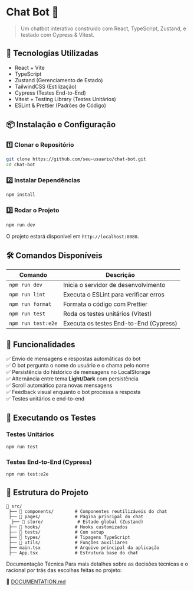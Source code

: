 # Chat Bot 💬

> Um chatbot interativo construído com React, TypeScript, Zustand, e testado com Cypress & Vitest.

## 🚀 Tecnologias Utilizadas

- React + Vite
- TypeScript
- Zustand (Gerenciamento de Estado)
- TailwindCSS (Estilização)
- Cypress (Testes End-to-End)
- Vitest + Testing Library (Testes Unitários)
- ESLint & Prettier (Padrões de Código)

## 📦 Instalação e Configuração

### 1️⃣ Clonar o Repositório

```sh
git clone https://github.com/seu-usuario/chat-bot.git
cd chat-bot
```

### 2️⃣ Instalar Dependências

```sh
npm install
```

### 3️⃣ Rodar o Projeto

```sh
npm run dev
```

O projeto estará disponível em `http://localhost:8080`.

## 🛠️ Comandos Disponíveis

| Comando            | Descrição                              |
| ------------------ | -------------------------------------- |
| `npm run dev`      | Inicia o servidor de desenvolvimento   |
| `npm run lint`     | Executa o ESLint para verificar erros  |
| `npm run format`   | Formata o código com Prettier          |
| `npm run test`     | Roda os testes unitários (Vitest)      |
| `npm run test:e2e` | Executa os testes End-to-End (Cypress) |

## 🎯 Funcionalidades

✅ Envio de mensagens e respostas automáticas do bot  
✅ O bot pergunta o nome do usuário e o chama pelo nome  
✅ Persistência do histórico de mensagens no LocalStorage  
✅ Alternância entre tema **Light/Dark** com persistência  
✅ Scroll automático para novas mensagens  
✅ Feedback visual enquanto o bot processa a resposta  
✅ Testes unitários e end-to-end

## 🧪 Executando os Testes

### **Testes Unitários**

```sh
npm run test
```

### **Testes End-to-End (Cypress)**

```sh
npm run test:e2e
```

## 📜 Estrutura do Projeto

```
📂 src/
 ├── 📂 components/        # Componentes reutilizáveis do chat
 ├── 📂 pages/             # Página principal do chat
  ├── 📂 store/             # Estado global (Zustand)
 ├── 📂 hooks/             # Hooks customizados
 ├── 📂 tests/             # Com setup
 ├── 📂 types/             # Tipagens TypeScript
 ├── 📂 utils/             # Funções auxiliares
 ├── main.tsx             # Arquivo principal da aplicação
 ├── App.tsx              # Estrutura base do chat
```

Documentação Técnica
Para mais detalhes sobre as decisões técnicas e o racional por trás das escolhas feitas no projeto:

📖 [DOCUMENTATION.md](DOCUMENTATION.md)
